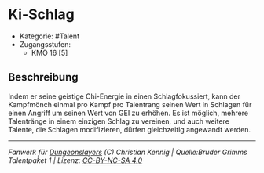 <!---
Dies ist ein Fanwerk für DUNGEONSLAYERS (C) von Christian Kennig

Quellen:      [Bruder Grimms Talentpaket 1](https://www.f-space.de/ds4/downloads.html)
              [Talentbeschreibungen](https://www.f-space.de/ds4/tools-talentcards.html)
License:      [CC-BY-NC-SA 4.0](https://creativecommons.org/licenses/by-nc-sa/4.0/deed.de)
Richtlinien:  [Fanwerkrichtlinien](https://www.dungeonslayers.net/fanwerk-richtlinien/)
Autor:        Zauberlehrling
-->

  
# Ki-Schlag  
- Kategorie: #Talent  
- Zugangsstufen:  
  - KMÖ 16 [5]  

## Beschreibung  
Indem er seine geistige Chi-Energie in einen Schlagfokussiert, kann der Kampfmönch einmal pro Kampf pro Talentrang seinen Wert in Schlagen für einen Angriff um seinen Wert von GEI zu erhöhen. Es ist möglich, mehrere Talentränge in einem einzigen Schlag zu vereinen, und auch weitere Talente, die Schlagen modifizieren, dürfen gleichzeitig angewandt werden.


___  
*Fanwerk für [Dungeonslayers](https://www.dungeonslayers.net/) (C) Christian Kennig | Quelle:Bruder Grimms Talentpaket 1 | Lizenz: [CC-BY-NC-SA 4.0](https://creativecommons.org/licenses/by-nc-sa/4.0/deed.de)*  
